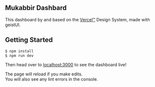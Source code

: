 ## Mukabbir Dashbard

This dashboard by and based on the [Vercel™](https://vercel.com) Design System, made with geistUI.

## Getting Started

```sh
$ npm install
$ npm run dev
```

Then head over to [localhost:3000](http://localhost:3000) to see the dashboard live!

The page will reload if you make edits.<br />
You will also see any lint errors in the console.
